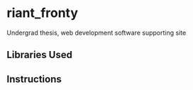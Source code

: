 riant_fronty
============

Undergrad thesis, web development software supporting site

Libraries Used
--------------

Instructions
------------
